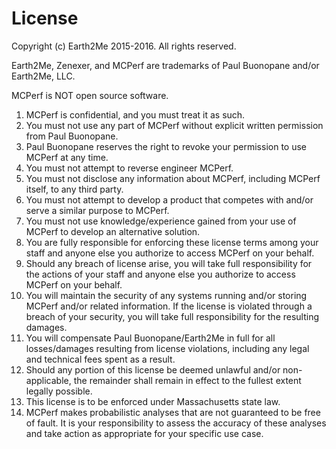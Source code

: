 License
=======

Copyright (c) Earth2Me 2015-2016.  All rights reserved.

Earth2Me, Zenexer, and MCPerf are trademarks of Paul Buonopane and/or Earth2Me, LLC.

MCPerf is NOT open source software.

1.  MCPerf is confidential, and you must treat it as such.
2.  You must not use any part of MCPerf without explicit written permission from Paul Buonopane.
3.  Paul Buonopane reserves the right to revoke your permission to use MCPerf at any time.
4.  You must not attempt to reverse engineer MCPerf.
5.  You must not disclose any information about MCPerf, including MCPerf itself, to any third party.
6.  You must not attempt to develop a product that competes with and/or serve a similar purpose to MCPerf.
7.  You must not use knowledge/experience gained from your use of MCPerf to develop an alternative solution.
8.  You are fully responsible for enforcing these license terms among your staff and anyone else you authorize to access MCPerf on your behalf.
9.  Should any breach of license arise, you will take full responsibility for the actions of your staff and anyone else you authorize to access MCPerf on your behalf.
10. You will maintain the security of any systems running and/or storing MCPerf and/or related information.  If the license is violated through a breach of your security, you will take full responsibility for the resulting damages.
11. You will compensate Paul Buonopane/Earth2Me in full for all losses/damages resulting from license violations, including any legal and technical fees spent as a result.
12. Should any portion of this license be deemed unlawful and/or non-applicable, the remainder shall remain in effect to the fullest extent legally possible.
13. This license is to be enforced under Massachusetts state law.
14. MCPerf makes probabilistic analyses that are not guaranteed to be free of fault.  It is your responsibility to assess the accuracy of these analyses and take action as appropriate for your specific use case.